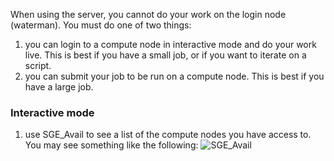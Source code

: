 When using the server, you cannot do your work on the login node (waterman). You must do one of two things: 
1. you can login to a compute node in interactive mode and do your work live. This is best if you have a small job, or if you want to iterate on a script.
2. you can submit your job to be run on a compute node. This is best if you have a large job.

### Interactive mode
1. use SGE_Avail to see a list of the compute nodes you have access to. You may see something like the following:
![SGE_Avail](https://github.com/MaudeDavidLab/CGRB-Tutorial-/tree/master/screen_shots/SGE_Avail.png)
